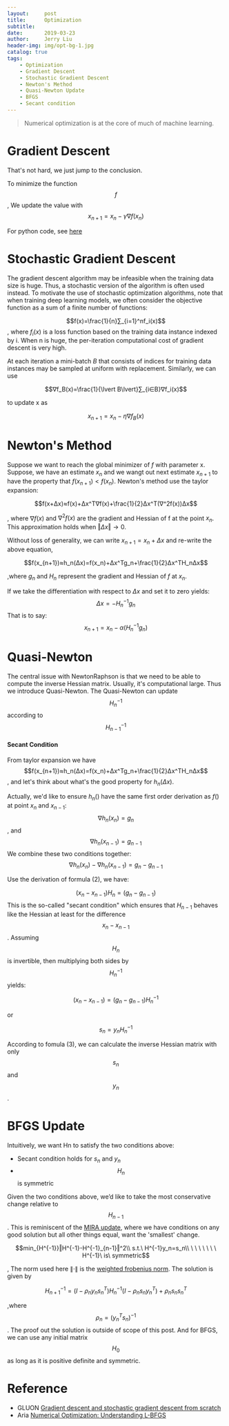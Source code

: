 ```yaml
---
layout:     post
title:      Optimization
subtitle:   
date:       2019-03-23
author:     Jerry Liu
header-img: img/opt-bg-1.jpg
catalog: true
tags:
    - Optimization
    - Gradient Descent
    - Stochastic Gradient Descent
    - Newton's Method
    - Quasi-Newton Update
    - BFGS
    - Secant condition
---
```


> Numerical optimization is at the core of much of machine learning. 

# Gradient Descent

That's not hard, we just jump to the conclusion.

To minimize the function $$f$$, We update the value with 
$$x_{n+1}=x_n-γ∇f(x_n)$$

For python code, see [here](http://peigenzhou.com/stat628/pages/notes0301.html#gradient-descent)

# Stochastic Gradient Descent

The gradient descent algorithm may be infeasible when the training data size is huge. Thus, a stochastic version of the algorithm is often used instead.
To motivate the use of stochastic optimization algorithms, note that when training deep learning models, we often consider the objective function as a sum of a finite number of functions:

$$f(x)=\frac{1}{n}∑_{i=1}^nf_i(x)$$,
where $f_i(x)$ is a loss function based on the training data instance indexed by i. When n is huge, the per-iteration computational cost of gradient descent is very high.

At each iteration a mini-batch $B$ that consists of indices for training data instances may be sampled at uniform with replacement. Similarly, we can use

$$∇f_B(x)=\frac{1}{\lvert B\lvert}∑_{i∈B}∇f_i(x)$$

to update x as

$$x_{n+1}=x_{n}−η∇f_B(x)$$

# Newton's Method

Suppose we want to reach the global minimizer of $f$ with parameter x. Suppose, we have an estimate $x_n$ and we wangt out next estimate $x_{n+1}$ to have the property that $f(x_{n+1})\lt f(x_n)$. Newton's method use the taylor expansion:

$$f(x+Δx)≈f(x)+Δx^T∇f(x)+\frac{1}{2}Δx^T(∇^2f(x))Δx$$

, where  $∇f(x)$ and $∇^2f(x)$ are the gradient and Hessian of f at the point $x_n$. This approximation holds when $‖Δx‖→0$.

Without loss of generality, we can write $x_{n+1}=x_n+Δx$ and re-write the above equation,

$$f(x_{n+1})≈h_n(Δx)=f(x_n)+Δx^Tg_n+\frac{1}{2}Δx^TH_nΔx$$

,where $g_n$ and $H_n$ represent the gradient and Hessian of $f$ at $x_n$.

If we take the differentiation with respect to $Δx$ and set it to zero yields:
$$Δx=−H^{−1}_ng_n$$
That is to say:
$$x_{n+1}=x_n−α(H^{−1}_ng_n)$$

# Quasi-Newton

The central issue with NewtonRaphson is that we need to be able to compute the inverse Hessian matrix. Usually, it's computational large. Thus we introduce Quasi-Newton. The Quasi-Newton can update $$H^{-1}_n$$ according to $$H^{-1}_{n-1}$$

#### Secant Condition

From taylor expansion we have $$f(x_{n+1})≈h_n(Δx)=f(x_n)+Δx^Tg_n+\frac{1}{2}Δx^TH_nΔx$$, and let's think about what's the good property for $h_n(Δx)$.

Actually, we'd like to ensure $h_n()$ have the same first order derivation as $f()$ at point $x_n$ and $x_{n-1}$:
$$∇h_n(x_n)=g_n$$, and
$$∇h_n(x_{n−1})=g_{n-1}$$
We combine these two conditions together:
$$∇h_n(x_n)−∇h_n(x_{n−1})=g_n−g_{n−1}$$

Use the derivation of formula (2), we have:

$$(x_n−x_{n−1})H_n=(g_n−g_{n−1})$$
This is the so-called "secant condition" which ensures that $H_{n-1}$ behaves like the Hessian at least for the difference $$x_n-x_{n-1}$$. Assuming $$H_n$$ is invertible, then multiplying both sides by $$H_n^{-1}$$ yields:

$$(x_n−x_{n−1})=(g_n−g_{n−1})H_n^{-1}$$

or

$$s_n=y_nH^{-1}_n$$

According to fomula (3), we can calculate the inverse Hessian matrix with only $$s_n$$ and $$y_n$$.

# BFGS Update

Intuitively, we want Hn to satisfy the two conditions above:

- Secant condition holds for $s_n$ and $y_n$
- $$H_n$$ is symmetric

Given the two conditions above, we’d like to take the most conservative change relative to $$H_{n−1}$$. This is reminiscent of the [MIRA update](http://aria42.com/blog/2010/09/classification-with-mira-in-clojure), where we have conditions on any good solution but all other things equal, want the 'smallest' change.

$$min_{H^{-1}}‖H^{-1}-H^{-1}_{n-1}‖^2\\
s.t.\ H^{-1}y_n=s_n\\
\ \ \ \ \ \ \ H^{-1}\ is\ symmetric$$

, The norm used here ∥⋅∥ is the [weighted frobenius norm](http://mathworld.wolfram.com/FrobeniusNorm.html). The solution is given by 

$$H^{−1}_{n+1}=(I−ρ_ny_ns^T_n)H^{−1}_n(I−ρ_ns_ny^T_n)+ρ_ns_ns^T_n$$

,where $$ρ_n=(y^T_ns_n)^{−1}$$. The proof out the solution is outside of scope of this post. And for BFGS, we can use any initial matrix $$H_0$$ as long as it is positive definite and symmetric.

# Reference
- GLUON [Gradient descent and stochastic gradient descent from scratch](https://gluon.mxnet.io/chapter06_optimization/gd-sgd-scratch.html)
- Aria [Numerical Optimization: Understanding L-BFGS](http://aria42.com/blog/2014/12/understanding-lbfgs)